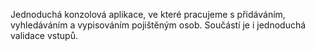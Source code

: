 Jednoduchá konzolová aplikace, ve které pracujeme s přidáváním, vyhledáváním a vypisováním pojištěným osob. Součástí je i jednoduchá validace vstupů.

